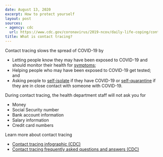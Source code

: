 ```yaml
---
date: August 13, 2020
excerpt: How to protect yourself
layout: post
sources:
- agency: cdc
  url: https://www.cdc.gov/coronavirus/2019-ncov/daily-life-coping/contact-tracing.html
title: What is contact tracing?
---
```


Contact tracing slows the spread of COVID-19 by
- Letting people know they may have been exposed to COVID-19 and should monitor their health for [symptoms](https://www.cdc.gov/coronavirus/2019-ncov/symptoms-testing/symptoms.html);
- Helping people who may have been exposed to COVID-19 get tested; and
- Asking people to [self-isolate](https://www.cdc.gov/coronavirus/2019-ncov/if-you-are-sick/isolation.html) if they have COVID-19 or [self-quarantine](https://www.cdc.gov/coronavirus/2019-ncov/if-you-are-sick/quarantine.html) if they are in close contact with someone with COVID-19.

During contact tracing, the health department staff will not ask you for
- Money
- Social Security number
- Bank account information
- Salary information
- Credit card numbers

Learn more about contact tracing 
- [Contact tracing infographic (CDC)](https://www.cdc.gov/coronavirus/2019-ncov/downloads/Contact-Tracing-Infographic-FINAL.pdf)
- [Contact tracing frequently asked questions and answers (CDC)](https://www.cdc.gov/coronavirus/2019-ncov/faq.html#Contact-Tracing)
